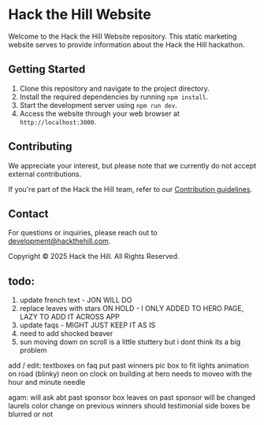 # Hack the Hill Website

Welcome to the Hack the Hill Website repository. This static marketing website serves to provide information about the Hack the Hill hackathon.

## Getting Started

1. Clone this repository and navigate to the project directory.
2. Install the required dependencies by running `npm install`.
3. Start the development server using `npm run dev`.
4. Access the website through your web browser at `http://localhost:3000`.

## Contributing

We appreciate your interest, but please note that we currently do not accept external contributions.

If you're part of the Hack the Hill team, refer to our [Contribution guidelines](https://github.com/HacktheHill/.github/blob/main/CONTRIBUTING.md).

## Contact

For questions or inquiries, please reach out to [development@hackthehill.com](mailto:development@hackthehill.com).

Copyright © 2025 Hack the Hill. All Rights Reserved.

## todo:
1. update french text - JON WILL DO
2. replace leaves with stars ON HOLD - I ONLY ADDED TO HERO PAGE, LAZY TO ADD IT ACROSS APP
3. update faqs - MIGHT JUST KEEP IT AS IS
4. need to add shocked beaver
5. sun moving down on scroll is a little stuttery but i dont think its a big problem

add / edit:
textboxes on faq
put past winners pic box to fit
lights animation on road (blinky)
neon on clock on building at hero needs to moveo with the hour and minute needle


agam:
will ask abt past sponsor box
leaves on past sponsor will be changed
laurels color change on previous winners
should testimonial side boxes be blurred or not